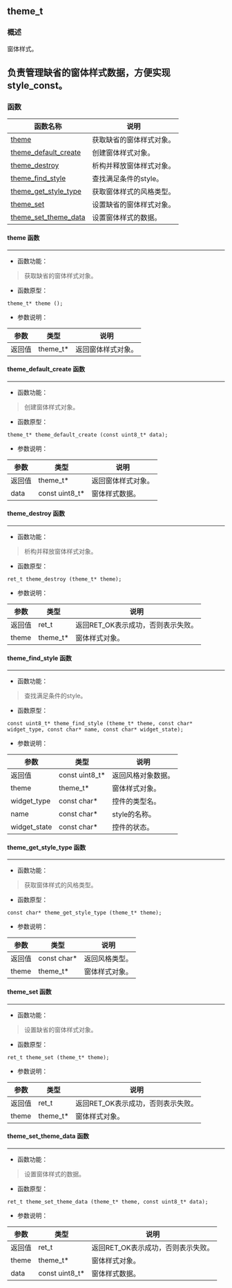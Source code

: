 ## theme\_t
### 概述
窗体样式。

负责管理缺省的窗体样式数据，方便实现style\_const。
----------------------------------
### 函数
<p id="theme_t_methods">

| 函数名称 | 说明 | 
| -------- | ------------ | 
| <a href="#theme_t_theme">theme</a> | 获取缺省的窗体样式对象。 |
| <a href="#theme_t_theme_default_create">theme\_default\_create</a> | 创建窗体样式对象。 |
| <a href="#theme_t_theme_destroy">theme\_destroy</a> | 析构并释放窗体样式对象。 |
| <a href="#theme_t_theme_find_style">theme\_find\_style</a> | 查找满足条件的style。 |
| <a href="#theme_t_theme_get_style_type">theme\_get\_style\_type</a> | 获取窗体样式的风格类型。 |
| <a href="#theme_t_theme_set">theme\_set</a> | 设置缺省的窗体样式对象。 |
| <a href="#theme_t_theme_set_theme_data">theme\_set\_theme\_data</a> | 设置窗体样式的数据。 |
#### theme 函数
-----------------------

* 函数功能：

> <p id="theme_t_theme">获取缺省的窗体样式对象。

* 函数原型：

```
theme_t* theme ();
```

* 参数说明：

| 参数 | 类型 | 说明 |
| -------- | ----- | --------- |
| 返回值 | theme\_t* | 返回窗体样式对象。 |
#### theme\_default\_create 函数
-----------------------

* 函数功能：

> <p id="theme_t_theme_default_create">创建窗体样式对象。

* 函数原型：

```
theme_t* theme_default_create (const uint8_t* data);
```

* 参数说明：

| 参数 | 类型 | 说明 |
| -------- | ----- | --------- |
| 返回值 | theme\_t* | 返回窗体样式对象。 |
| data | const uint8\_t* | 窗体样式数据。 |
#### theme\_destroy 函数
-----------------------

* 函数功能：

> <p id="theme_t_theme_destroy">析构并释放窗体样式对象。

* 函数原型：

```
ret_t theme_destroy (theme_t* theme);
```

* 参数说明：

| 参数 | 类型 | 说明 |
| -------- | ----- | --------- |
| 返回值 | ret\_t | 返回RET\_OK表示成功，否则表示失败。 |
| theme | theme\_t* | 窗体样式对象。 |
#### theme\_find\_style 函数
-----------------------

* 函数功能：

> <p id="theme_t_theme_find_style">查找满足条件的style。

* 函数原型：

```
const uint8_t* theme_find_style (theme_t* theme, const char* widget_type, const char* name, const char* widget_state);
```

* 参数说明：

| 参数 | 类型 | 说明 |
| -------- | ----- | --------- |
| 返回值 | const uint8\_t* | 返回风格对象数据。 |
| theme | theme\_t* | 窗体样式对象。 |
| widget\_type | const char* | 控件的类型名。 |
| name | const char* | style的名称。 |
| widget\_state | const char* | 控件的状态。 |
#### theme\_get\_style\_type 函数
-----------------------

* 函数功能：

> <p id="theme_t_theme_get_style_type">获取窗体样式的风格类型。

* 函数原型：

```
const char* theme_get_style_type (theme_t* theme);
```

* 参数说明：

| 参数 | 类型 | 说明 |
| -------- | ----- | --------- |
| 返回值 | const char* | 返回风格类型。 |
| theme | theme\_t* | 窗体样式对象。 |
#### theme\_set 函数
-----------------------

* 函数功能：

> <p id="theme_t_theme_set">设置缺省的窗体样式对象。

* 函数原型：

```
ret_t theme_set (theme_t* theme);
```

* 参数说明：

| 参数 | 类型 | 说明 |
| -------- | ----- | --------- |
| 返回值 | ret\_t | 返回RET\_OK表示成功，否则表示失败。 |
| theme | theme\_t* | 窗体样式对象。 |
#### theme\_set\_theme\_data 函数
-----------------------

* 函数功能：

> <p id="theme_t_theme_set_theme_data">设置窗体样式的数据。

* 函数原型：

```
ret_t theme_set_theme_data (theme_t* theme, const uint8_t* data);
```

* 参数说明：

| 参数 | 类型 | 说明 |
| -------- | ----- | --------- |
| 返回值 | ret\_t | 返回RET\_OK表示成功，否则表示失败。 |
| theme | theme\_t* | 窗体样式对象。 |
| data | const uint8\_t* | 窗体样式数据。 |
